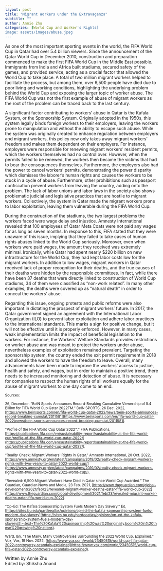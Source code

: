 ```yaml
---
layout: post
title: "Migrant Workers under the Extravaganza"
subtitle: ""
author: Annie Zhu
categories: [World Cup and Worker's Rights]
image: assets/images/abuse.jpeg
---
```


As one of the most important sporting events in the world, the FIFA World Cup in Qatar had over 5.4 billion viewers. Since the announcement of the Qatar World Cup in December 2010, construction and preparation commenced to make the first FIFA World Cup in the Middle East possible. Immigrants from India and Africa built stadiums, secured safety of the games, and provided service, acting as a crucial factor that allowed the World Cup to take place. A total of two million migrant workers helped to facilitate the process, but among them, over 6,500 people have died due to poor living and working conditions, highlighting the underlying problem behind the World Cup and exposing the larger topic of worker abuse. The FIFA World Cup was not the first example of abuse of migrant workers as the root of the problem can be traced back to the last century.

A significant factor contributing to workers’ abuse in Qatar is the Kafala System, or the Sponsorship System. Originally adopted in the 1950s, this system legally binds foreign workers to their employers, leaving the workers prone to manipulation and without the ability to escape such abuse. While the system was originally created to enhance regulation between employers and migrant workers, this policy now only takes away migrant workers’ freedom and makes them dependent on their employers. For instance, employers were responsible for renewing migrant workers’ resident permits, which the workers themselves had no control over. However, when the permits failed to be renewed, the workers then became the victims that had to bear the consequences themselves. Furthermore, the employers also had the power to cancel workers’ permits, demonstrating the power disparity which dismisses the laborer’s human rights and causes the workers to be stuck in a cycle of abuse. Furthermore, other prohibitions such as passport confiscation prevent workers from leaving the country, adding onto the problem. The lack of labor unions and labor laws in the society also shows problematic judicial and legislative practices that are hostile to migrant workers. Collectively, the system in Qatar made the migrant workers prone to labor exploitation, leaving them vulnerable during the FIFA World Cup.

During the construction of the stadiums, the two largest problems the workers faced were wage delay and injustice. Amnesty International revealed that 100 employees of Qatar Meta Coats were not paid any wages for as long as seven months. In response to this, FIFA stated that they were unaware of this issue, implying that they failed to take cases of human rights abuses linked to the World Cup seriously. Moreover, even when workers were paid wages, the amount they received was extremely minimal. Ironically, while Qatar had spent nearly $220 billion on new infrastructure for the World Cup, they had kept labor costs low for the migrant workers. In addition to low wages, migrant workers in Qatar received lack of proper recognition for their deaths, and the true causes of their deaths were hidden by the responsible committees. In fact, while there have been 37 deaths that were directly linked to construction of World Cup stadiums, 34 of them were classified as “non-work related”. In many other examples, the deaths were covered up as “natural death” in order to conceal the workers’ abuse.

Regarding this issue, ongoing protests and public reforms were also important in dictating the prospect of migrant workers’ future. In 2017, the Qatar government signed an agreement with the International Labor Organization (ILO) to prevent labor exploitation and adhere labor practices to the international standards. This marks a sign for positive change, but it will not be effective until it is properly enforced. However, in many cases, weak implementation limits the impact of beneficial legislation to the workers. For instance, the Workers’ Welfare Standards provides restrictions on worker abuse and was meant to protect the workers under abuse, nevertheless examples of exploitation remained prevalent. Targeting the sponsorship system, the country ended the exit permit requirement in 2018 and allowed the workers to have the freedom to leave. Overall, many advancements have been made to improve the workers’ access to justice, health and safety, and wages, but in order to maintain a positive trend, there needs to be increased monitoring and detection of abuse. It is necessary for companies to respect the human rights of all workers equally for the abuse of migrant workers to one day come to an end.

<small> Sources: </small>

<small>26, December. “BeIN Sports Announces Record-Breaking Cumulative Viewership of 5.4 Billion for FIFA World Cup Qatar 2022TM.” BeIN SPORTS, 26 Dec. 2022, [https://www.beinsports.com/en/fifa-world-cup-qatar-2022/news/bein-sports-announces-record-breaking-cumulat/2011581](https://www.beinsports.com/en/fifa-world-cup-qatar-2022/news/bein-sports-announces-record-breaking-cumulat/2011581). </small>

<small>“Profile of the FIFA World Cup Qatar 2022™​.” FIFA Publications, [https://publications.fifa.com/en/sustainability-report/sustainability-at-the-fifa-world-cup/profile-of-the-fifa-world-cup-qatar-2022/](https://publications.fifa.com/en/sustainability-report/sustainability-at-the-fifa-world-cup/profile-of-the-fifa-world-cup-qatar-2022/). </small>

<small>“Reality Check: Migrant Workers' Rights in Qatar.” Amnesty International, 20 Oct. 2022, [https://www.amnesty.org/en/latest/campaigns/2019/02/reality-check-migrant-workers-rights-with-two-years-to-qatar-2022-world-cup/](https://www.amnesty.org/en/latest/campaigns/2019/02/reality-check-migrant-workers-rights-with-two-years-to-qatar-2022-world-cup/). </small>

<small>“Revealed: 6,500 Migrant Workers Have Died in Qatar since World Cup Awarded.” The Guardian, Guardian News and Media, 23 Feb. 2021, [https://www.theguardian.com/global-development/2021/feb/23/revealed-migrant-worker-deaths-qatar-fifa-world-cup-2022](https://www.theguardian.com/global-development/2021/feb/23/revealed-migrant-worker-deaths-qatar-fifa-world-cup-2022). </small>

<small>“Op-Ed: The Kafala Sponsorship System Fuels Modern Day Slavery.” Ed, [https://sites.bu.edu/pardeeatlas/opinions/op-ed-the-kafala-sponsorship-system-fuels-modern-day-slavery](https://sites.bu.edu/pardeeatlas/opinions/op-ed-the-kafala-sponsorship-system-fuels-modern-day-slavery/#:~:text=The%20Kafala%20sponsorship%20was%20originally,boom%20in%20these%20growing%20nations). </small>

<small>Ward, Ian. “The Many, Many Controversies Surrounding the 2022 World Cup, Explained.” Vox, Vox, 19 Nov. 2022, [https://www.vox.com/world/23450515/world-cup-fifa-qatar-2022-controversy-scandals-explained](https://www.vox.com/world/23450515/world-cup-fifa-qatar-2022-controversy-scandals-explained). </small>

Written by Annie Zhu  
Edited by: Shiksha Anand
